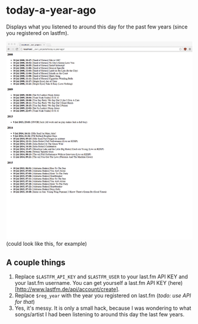 # today-a-year-ago
Displays what you listened to around this day for the past few years (since you registered on lastfm).

![How it could look like](https://github.com/engelju/today-a-year-ago/blob/master/a%20year%20ago.png)
(could look like this, for example)

## A couple things
1. Replace `$LASTFM_API_KEY` and `$LASTFM_USER` to your last.fm API KEY and your last.fm username. You can get yourself a last.fm API KEY (here)[http://www.lastfm.de/api/account/create].
2. Replace `$reg_year` with the year you registered on last.fm (*todo: use API for that*)
2. Yes, it's messy. It is only a small hack, because I was wondering to what songs/artist I had been listening to around this day the last few years.
